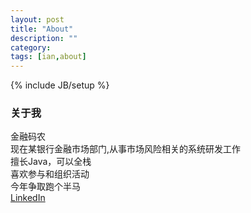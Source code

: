 ```yaml
---
layout: post
title: "About"
description: ""
category: 
tags: [ian,about]
---
```

{% include JB/setup %}
### 关于我   
金融码农  
现在某银行金融市场部门,从事市场风险相关的系统研发工作  
擅长Java，可以全栈  
喜欢参与和组织活动  
今年争取跑个半马  
[LinkedIn](https://cn.linkedin.com/in/alaahong)

